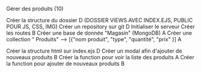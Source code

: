 Gérer des produits (10)


Créer la structure du dossier  D (DOSSIER VIEWS AVEC INDEX.EJS, PUBLIC POUR JS, CSS, IMG)
Créer un repository sur git D
Initialiser le serveur Créer les routes B
Créer une base de donnée "Magasin" (MongoDB) A
Créer une collection " Produits" --> [{"nom produit", "type", "quantité", "prix" }] A

Créer la structure html sur index.ejs D
Créer un modal afin d'ajouter de nouveaux produits B
Créer la function pour voir la liste des produits A
Créer la function pour ajouter de nouveaux produits B




